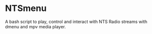 # NTSmenu
A bash script to play, control and interact with NTS Radio streams with dmenu and mpv media player.
